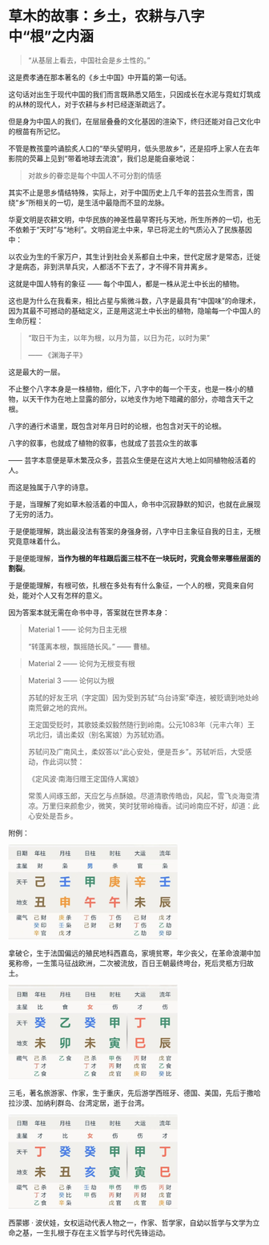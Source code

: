 # 草木的故事：乡土，农耕与八字中“根”之内涵

> “从基层上看去，中国社会是乡土性的。”

这是费孝通在那本著名的《乡土中国》中开篇的第一句话。

这句话对出生于现代中国的我们而言既熟悉又陌生，只因成长在水泥与霓虹灯筑成的从林的现代人，对于农耕与乡村已经逐渐疏远了。

但是身为中国人的我们，在层层叠叠的文化基因的渲染下，终归还能对自己文化中的根苗有所记忆。

不管是教孩童吟诵脍炙人口的“举头望明月，低头思故乡”，还是招呼上家人在去年影院的荧幕上见到“带着地球去流浪”，我们总是能自豪地说：

> 对故乡的眷恋是每个中国人不可分割的情感

其实不止是思乡情结特殊，实际上，对于中国历史上几千年的芸芸众生而言，围绕“乡”所相关的一切，是生活中最隐而不显的龙脉。

华夏文明是农耕文明，中华民族的神圣性最早寄托与天地，所生所养的一切，也无不依赖于“天时”与“地利”。文明自泥土中来，早已将泥土的气质沁入了民族基因中：

以农业为生的千家万户，其生计到社会关系都自土中来，世代定居才是常态，迁徙才是病态，非到洪旱兵灾，人都活不下去了，才不得不背井离乡。

这就是中国人特有的象征 —— 每个中国人，都是一株从泥土中长出的植物。

这也是为什么在我看来，相比占星与紫微斗数，八字是最具有“中国味”的命理术，因为其最不可撼动的基础定义，正是用这泥土中长出的植物，隐喻每一个中国人的生命历程：

> “取日干为主，以年为根，以月为苗，以日为花，以时为果”
>
> —— 《渊海子平》

这是最大的一层。

不止整个八字本身是一株植物，细化下，八字中的每一个干支，也是一株小的植物，以天干作为在地上显露的部分，以地支作为地下暗藏的部分，亦暗含天干之根。

八字的通行术语里，既包含对年月日时的论根，也包含对天干的论根。

八字的叙事，也就成了植物的叙事，也就成了芸芸众生的故事

—— 芸字本意便是草木繁茂众多，芸芸众生便是在这片大地上如同植物般活着的人。

而这是独属于八字的诗意。

于是，当理解了宛如草木般活着的中国人，命书中沉寂静默的知识，也就在此展现了无穷的活力。

于是便能理解，跳出最没法有答案的身强身弱，八字中日主象征自我的日主，无根究竟意味着什么。

于是便能理解，**当作为根的年柱跟后面三柱不在一块玩时，究竟会带来哪些层面的割裂**。

于是便能理解，有根可依，扎根在多处有有什么象征，一个人的根，究竟来自何处，能对个人又有怎样的意义。

因为答案本就无需在命书中寻，答案就在世界本身：

> Material 1 —— 论何为日主无根
>
> “转蓬离本根，飘摇随长风。” —— 曹植。

> Material 2 —— 论何为无根变有根

> Material 3 —— 论何以为根
>
> 苏轼的好友王巩（字定国）因为受到苏轼“乌台诗案”牵连，被贬谪到地处岭南荒僻之地的宾州。
>
> 王定国受贬时，其歌妓柔奴毅然随行到岭南。公元1083年（元丰六年）王巩北归，请出柔奴（别名寓娘）为苏轼劝酒。
>
> 苏轼问及广南风土，柔奴答以“此心安处，便是吾乡”。苏轼听后，大受感动，作此词以赞：
>
> 《定风波·南海归赠王定国侍人寓娘》
>
> 常羡人间琢玉郎，天应乞与点酥娘。尽道清歌传皓齿，风起，雪飞炎海变清凉。万里归来颜愈少，微笑，笑时犹带岭梅香。试问岭南应不好，却道：此心安处是吾乡。

附例：

<img src="../../_asset/image/明语星辰/20241122-1.png" alt="图片" style="zoom:33%;" />

拿破仑，生于法国偏远的殖民地科西嘉岛，家境贫寒，年少丧父，在革命浪潮中加冕称帝，一生策马征战欧洲，二次被流放，百日王朝最终垮台，死后灵柩方归故土。

<img src="../../_asset/image/明语星辰/20241122-2.png" alt="图片" style="zoom:33%;" />

三毛，著名旅游家、作家，生于重庆，先后游学西班牙、德国、美国，先后于撒哈拉沙漠、加纳利群岛、台湾定居，逝于台湾。

<img src="../../_asset/image/明语星辰/20241122-3.png" alt="图片" style="zoom:33%;" />

西蒙娜 · 波伏娃，女权运动代表人物之一，作家、哲学家，自幼以哲学与文学为立命之基，一生扎根于存在主义哲学与时代先锋运动。